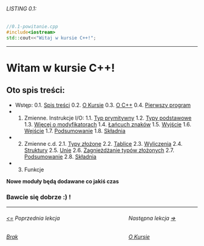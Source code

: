 ###### LISTING 0.1:
```C++
//0.1-powitanie.cpp
#include<iostream>
std::cout<<"Witaj w kursie C++!";
```
---
# Witam w kursie C++!
## Oto spis treści:
- Wstęp:
  0.1. [Spis treści](Wstep/0.1.Spis_tresci.md)
  0.2. [O Kursie](Wstep/0.2.O_Kursie.md)
  0.3. [O C++](Wstep/0.3.O_Cpp.md)
  0.4. [Pierwszy program](Wstep/0.4.Pierwszy_program.md)
- 1. Zmienne. Instrukcje I/O:
  1.1. [Typ prymitywny](Zmienne.IO/1.1.Typ_prymitywny.md)
  1.2. [Typy podstawowe](Zmienne.IO/1.2.Typy_podstawowe.md)
  1.3. [Więcej o modyfikatorach](Zmienne.IO/1.3.Modyfikatory.md)
  1.4. [Łańcuch znaków](Zmienne.IO/1.4.String.md)
  1.5. [Wyjście](Zmienne.IO/1.5.Cout_cerr_clog.md)
  1.6. [Wejście](Zmienne.IO/1.6.Cin.md)
  1.7. [Podsumowanie](Zmienne.IO/1.7.Podsumowanie.md)
  1.8. [Składnia](Zmienne.IO/1.8.Skladnia_pods.md)
- 2. Zmienne c.d.
  2.1. [Typy złożone](Zmienne_c.d./2.1.Typy_zlozone.md)
  2.2. [Tablice](Zmienne_c.d./2.2.Tablice.md)
  2.3. [Wyliczenia](Zmienne_c.d./2.3.Wyliczenia.md)
  2.4. [Struktury](Zmienne_c.d./2.4.Struktury.md)
  2.5. [Unie](Zmienne_c.d./2.5.Unie.md)
  2.6. [Zagnieżdżanie typów złożonych](Zmienne_c.d./2.6.Zagniezdzanie_typow_zlozonych.md)
  2.7. [Podsumowanie](Zmienne_c.d./2.7.Podsumowanie.md)
  2.8. [Składnia](Zmienne_c.d./2.8.Skladnia_pods.md)
- 3. Funkcje

**Nowe moduły będą dodawane co jakiś czas**
### Bawcie się dobrze :) !
---
###### [&lt;=](404.md) Poprzednia lekcja&nbsp;&nbsp;&nbsp;&nbsp;&nbsp;&nbsp;&nbsp;&nbsp;&nbsp;&nbsp;&nbsp;&nbsp;&nbsp;&nbsp;&nbsp;&nbsp;&nbsp;&nbsp;&nbsp;&nbsp;&nbsp;&nbsp;&nbsp;&nbsp;&nbsp;&nbsp;&nbsp;&nbsp;&nbsp;&nbsp;&nbsp;&nbsp;&nbsp;&nbsp;&nbsp;&nbsp;&nbsp;&nbsp;&nbsp;&nbsp;&nbsp;&nbsp;&nbsp;&nbsp;&nbsp;&nbsp;Następna lekcja [=&gt;](Wstep/0.2.O_Kursie.md)
###### [Brak](404.md)&nbsp;&nbsp;&nbsp;&nbsp;&nbsp;&nbsp;&nbsp;&nbsp;&nbsp;&nbsp;&nbsp;&nbsp;&nbsp;&nbsp;&nbsp;&nbsp;&nbsp;&nbsp;&nbsp;&nbsp;&nbsp;&nbsp;&nbsp;&nbsp;&nbsp;&nbsp;&nbsp;&nbsp;&nbsp;&nbsp;&nbsp;&nbsp;&nbsp;&nbsp;&nbsp;&nbsp;&nbsp;&nbsp;&nbsp;&nbsp;&nbsp;&nbsp;&nbsp;&nbsp;&nbsp;&nbsp;&nbsp;&nbsp;&nbsp;&nbsp;&nbsp;&nbsp;&nbsp;&nbsp;&nbsp;&nbsp;&nbsp;&nbsp;&nbsp;&nbsp;&nbsp;&nbsp;&nbsp;&nbsp;&nbsp;&nbsp;&nbsp;&nbsp;&nbsp;&nbsp;&nbsp;&nbsp;&nbsp;&nbsp;[O Kursie](Wstep/0.2.O_Kursie.md)